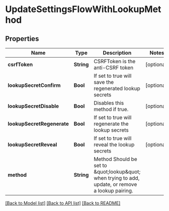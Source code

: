 # UpdateSettingsFlowWithLookupMethod

## Properties
Name | Type | Description | Notes
------------ | ------------- | ------------- | -------------
**csrfToken** | **String** | CSRFToken is the anti-CSRF token | [optional] 
**lookupSecretConfirm** | **Bool** | If set to true will save the regenerated lookup secrets | [optional] 
**lookupSecretDisable** | **Bool** | Disables this method if true. | [optional] 
**lookupSecretRegenerate** | **Bool** | If set to true will regenerate the lookup secrets | [optional] 
**lookupSecretReveal** | **Bool** | If set to true will reveal the lookup secrets | [optional] 
**method** | **String** | Method  Should be set to \&quot;lookup\&quot; when trying to add, update, or remove a lookup pairing. | 

[[Back to Model list]](../README.md#documentation-for-models) [[Back to API list]](../README.md#documentation-for-api-endpoints) [[Back to README]](../README.md)


